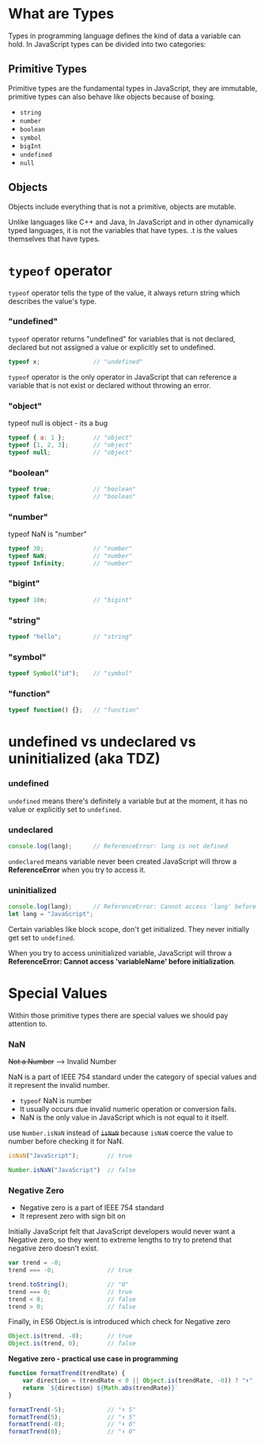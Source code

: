 # What are Types

Types in programming language defines the kind of data a variable can hold. In JavaScript types can be divided into two categories:

## Primitive Types

Primitive types are the fundamental types in JavaScript, they are immutable, primitive types can also behave like objects because of boxing.

- `string`
- `number`
- `boolean`
- `symbol`
- `bigInt`
- `undefined`
- `null`

## Objects

Objects include everything that is not a primitive, objects are mutable.

Unlike languages like C++ and Java, In JavaScript and in other dynamically typed languages, it is not the variables that have types. .t is the values themselves that have types.

# `typeof` operator

`typeof` operator tells the type of the value, it always return string which describes the value's type.

### "undefined"

`typeof` operator returns "undefined" for variables that is not declared, declared but not assigned a value or explicitly set to undefined.

<!-- prettier-ignore -->
```js
typeof x;               // "undefined"
```

`typeof` operator is the only operator in JavaScript that can reference a variable that is not exist or declared without throwing an error.

### "object"

typeof null is object - its a bug

<!-- prettier-ignore -->
```js
typeof { a: 1 };        // "object"
typeof [1, 2, 3];       // "object"
typeof null;            // "object"
```

### "boolean"

<!-- prettier-ignore -->
```js
typeof true;            // "boolean"
typeof false;           // "boolean"
```

### "number"

typeof NaN is "number"

<!-- prettier-ignore -->
```js
typeof 30;              // "number"
typeof NaN;             // "number"
typeof Infinity;        // "number"
```

### "bigint"

<!-- prettier-ignore -->
```js
typeof 10n;             // "bigint"
```

### "string"

<!-- prettier-ignore -->
```js
typeof "hello";         // "string"
```

### "symbol"

<!-- prettier-ignore -->
```js
typeof Symbol("id");    // "symbol"
```

### "function"

<!-- prettier-ignore -->
```js
typeof function() {};   // "function"
```

# undefined vs undeclared vs uninitialized (aka TDZ)

### undefined

`undefined` means there's definitely a variable but at the moment, it has no value or explicitly set to `undefined`.

### undeclared

<!-- prettier-ignore -->
```js
console.log(lang);      // ReferenceError: lang is not defined
```

`undeclared` means variable never been created JavaScript will throw a **ReferenceError** when you try to access it.

### uninitialized

<!-- prettier-ignore -->
```js
console.log(lang);      // ReferenceError: Cannot access 'lang' before initialization
let lang = "JavaScript";
```

Certain variables like block scope, don't get initialized. They never initially get set to `undefined`.

When you try to access uninitialized variable, JavaScript will throw a **ReferenceError: Cannot access 'variableName' before initialization**.

# Special Values

Within those primitive types there are special values we should pay attention to.

### NaN

~~Not a Number~~ --> Invalid Number

NaN is a part of IEEE 754 standard under the category of special values and it represent the invalid number.

- `typeof` NaN is number
- It usually occurs due invalid numeric operation or conversion fails.
- NaN is the only value in JavaScript which is not equal to it itself.

use `Number.isNaN` instead of ~~`isNaN`~~ because `isNaN` coerce the value to number before checking it for NaN.

<!-- prettier-ignore -->
```js
isNaN("JavaScript");        // true
```

<!-- prettier-ignore -->
```js
Number.isNaN("JavaScript")  // false
```

### Negative Zero

- Negative zero is a part of IEEE 754 standard
- It represent zero with sign bit on

Initially JavaScript felt that JavaScript developers would never want a Negative zero, so they went to extreme lengths to try to pretend that negative zero doesn't exist.

<!-- prettier-ignore -->
```js
var trend = -0;
trend === -0;               // true

trend.toString();           // "0"
trend === 0;                // true
trend < 0;                  // false
trend > 0;                  // false
```

Finally, in ES6 Object.is is introduced which check for Negative zero

<!-- prettier-ignore -->
```js
Object.is(trend, -0);       // true
Object.is(trend, 0);        // false
```

**Negative zero - practical use case in programming**

<!-- prettier-ignore -->
```js
function formatTrend(trendRate) {
    var direction = (trendRate < 0 || Object.is(trendRate, -0)) ? "⬇" : "⬆";
    return `${direction} ${Math.abs(trendRate)}`
}

formatTrend(-5);            // "⬇ 5"
formatTrend(5);             // "⬆ 5"
formatTrend(-0);            // "⬇ 0"
formatTrend(0);             // "⬆ 0"
```

